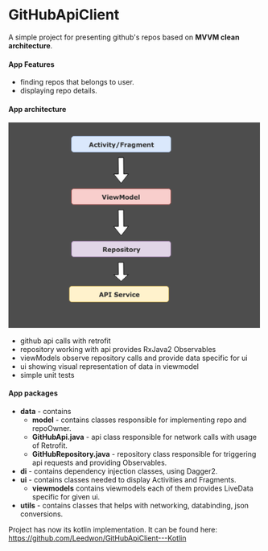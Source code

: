 # GitHubApiClient

A simple project for presenting github's repos based on **MVVM clean architecture**.

#### App Features
* finding repos that belongs to user.
* displaying repo details.

#### App architecture

<img src="https://github.com/Leedwon/GitHubApiClient/blob/master/media/tmp.png" width="500" style="max-width:500%;">

* github api calls with retrofit
* repository working with api provides RxJava2 Observables
* viewModels observe repository calls and provide data specific for ui
* ui showing visual representation of data in viewmodel
* simple unit tests

#### App packages
* <b>data</b> - contains 
    * <b>model</b> - contains classes responsible for implementing repo and repoOwner.
    * <b>GitHubApi.java</b> - api class responsible for network calls with usage of Retrofit.
    * <b>GitHubRepository.java</b> - repository class responsible for triggering api requests and providing Observables.
* <b>di</b> - contains dependency injection classes, using Dagger2.   
* <b>ui</b> - contains classes needed to display Activities and Fragments.
   * <b>viewmodels</b> contains viewmodels each of them provides LiveData specific for given ui.
* <b>utils</b> - contains classes that helps with networking, databinding, json conversions.

Project has now its kotlin implementation. It can be found here:
https://github.com/Leedwon/GitHubApiClient---Kotlin
